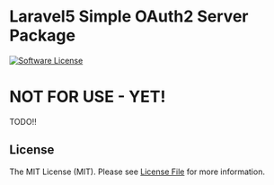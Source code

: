 # Laravel5 Simple OAuth2 Server Package

[![Software License](https://img.shields.io/badge/license-MIT-brightgreen.svg?style=flat-square)](LICENSE.md)

# NOT FOR USE - YET!

TODO!!

## License

The MIT License (MIT). Please see [License File](LICENSE.md) for more information.